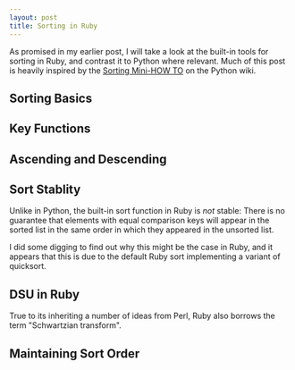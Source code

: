 ```yaml
---
layout: post
title: Sorting in Ruby 
---
```


As promised in my earlier post, I will take a look at the built-in tools for sorting in Ruby, and contrast it to Python where relevant.
Much of this post is heavily inspired by the [Sorting Mini-HOW TO](https://wiki.python.org/moin/HowTo/Sorting/) on the Python wiki.

## Sorting Basics ##

## Key Functions ##

## Ascending and Descending ##

## Sort Stablity ##
Unlike in Python, the built-in sort function in Ruby is *not* stable: 
There is no guarantee that elements with equal comparison keys will appear in the sorted list in the same order in which they appeared in the unsorted list.

I did some digging to find out why this might be the case in Ruby, and it appears that this is due to the default Ruby sort implementing a variant of quicksort.

## DSU in Ruby ##
True to its inheriting a number of ideas from Perl, Ruby also borrows the term "Schwartzian transform".

## Maintaining Sort Order ##

